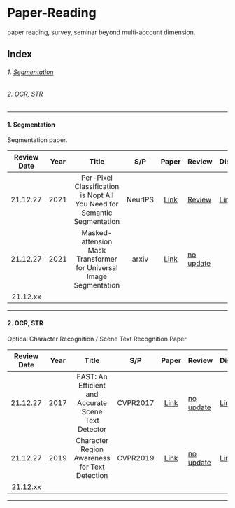 # Paper-Reading
paper reading, survey, seminar beyond multi-account dimension.

## Index
###### 1. [Segmentation](#1.-segmentation)
###### 2. [OCR, STR](#2.-ocr,-str)

***

#### 1. Segmentation
Segmentation paper.

| Review Date | Year |                                  Title                                  |   S/P   | Paper | Review | Discussion |
|:-----------:|------|:-----------------------------------------------------------------------:|:-------:|:-----:|--------|------------|
|   21.12.27  | 2021 | Per-Pixel Classification is Nopt All You Need for Semantic Segmentation | NeurIPS | [Link](https://arxiv.org/abs/2107.06278) | [Review](Segmentation/MaskFormer/review-MaskFormer.md) | [Link](?) |
|   21.12.27  | 2021 | Masked-attension Mask Transformer for Universal Image Segmentation | arxiv | [Link](https://arxiv.org/abs/2112.01527) | [no update](Segmentation/Mask2Former/review-Mask2Former.md) | |
|   21.12.xx  |      |                                                                         |         |       |        | |

***

#### 2. OCR, STR
Optical Character Recognition / Scene Text Recognition Paper

| Review Date | Year |                                  Title                                  |   S/P   | Paper | Review | Discussion |
|:-----------:|------|:-----------------------------------------------------------------------:|:-------:|:-----:|--------|------------|
|   21.12.27  | 2017 | EAST: An Efficient and Accurate Scene Text Detector | CVPR2017 | [Link](https://openaccess.thecvf.com/content_cvpr_2017/html/Zhou_EAST_An_Efficient_CVPR_2017_paper.html) | [no update](OCR-STR/EAST/review-EAST.md) | [Link](?) |
|   21.12.27  | 2019 | Character Region Awareness for Text Detection | CVPR2019 | [Link](https://openaccess.thecvf.com/content_CVPR_2019/html/Baek_Character_Region_Awareness_for_Text_Detection_CVPR_2019_paper.html) | [no update](OCR-STR/CRAFT/review-CRAFT.md) | [Link](?) |
|   21.12.xx  |      |                                                                         |         |       |        | |

***
